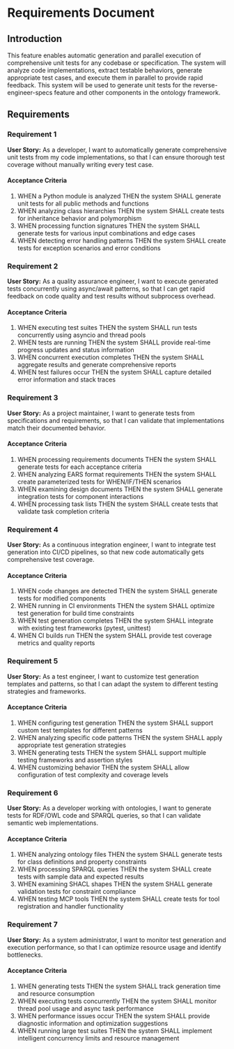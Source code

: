 # Requirements Document

## Introduction

This feature enables automatic generation and parallel execution of comprehensive unit tests for any codebase or specification. The system will analyze code implementations, extract testable behaviors, generate appropriate test cases, and execute them in parallel to provide rapid feedback. This system will be used to generate unit tests for the reverse-engineer-specs feature and other components in the ontology framework.

## Requirements

### Requirement 1

**User Story:** As a developer, I want to automatically generate comprehensive unit tests from my code implementations, so that I can ensure thorough test coverage without manually writing every test case.

#### Acceptance Criteria

1. WHEN a Python module is analyzed THEN the system SHALL generate unit tests for all public methods and functions
2. WHEN analyzing class hierarchies THEN the system SHALL create tests for inheritance behavior and polymorphism
3. WHEN processing function signatures THEN the system SHALL generate tests for various input combinations and edge cases
4. WHEN detecting error handling patterns THEN the system SHALL create tests for exception scenarios and error conditions

### Requirement 2

**User Story:** As a quality assurance engineer, I want to execute generated tests concurrently using async/await patterns, so that I can get rapid feedback on code quality and test results without subprocess overhead.

#### Acceptance Criteria

1. WHEN executing test suites THEN the system SHALL run tests concurrently using asyncio and thread pools
2. WHEN tests are running THEN the system SHALL provide real-time progress updates and status information
3. WHEN concurrent execution completes THEN the system SHALL aggregate results and generate comprehensive reports
4. WHEN test failures occur THEN the system SHALL capture detailed error information and stack traces

### Requirement 3

**User Story:** As a project maintainer, I want to generate tests from specifications and requirements, so that I can validate that implementations match their documented behavior.

#### Acceptance Criteria

1. WHEN processing requirements documents THEN the system SHALL generate tests for each acceptance criteria
2. WHEN analyzing EARS format requirements THEN the system SHALL create parameterized tests for WHEN/IF/THEN scenarios
3. WHEN examining design documents THEN the system SHALL generate integration tests for component interactions
4. WHEN processing task lists THEN the system SHALL create tests that validate task completion criteria

### Requirement 4

**User Story:** As a continuous integration engineer, I want to integrate test generation into CI/CD pipelines, so that new code automatically gets comprehensive test coverage.

#### Acceptance Criteria

1. WHEN code changes are detected THEN the system SHALL generate tests for modified components
2. WHEN running in CI environments THEN the system SHALL optimize test generation for build time constraints
3. WHEN test generation completes THEN the system SHALL integrate with existing test frameworks (pytest, unittest)
4. WHEN CI builds run THEN the system SHALL provide test coverage metrics and quality reports

### Requirement 5

**User Story:** As a test engineer, I want to customize test generation templates and patterns, so that I can adapt the system to different testing strategies and frameworks.

#### Acceptance Criteria

1. WHEN configuring test generation THEN the system SHALL support custom test templates for different patterns
2. WHEN analyzing specific code patterns THEN the system SHALL apply appropriate test generation strategies
3. WHEN generating tests THEN the system SHALL support multiple testing frameworks and assertion styles
4. WHEN customizing behavior THEN the system SHALL allow configuration of test complexity and coverage levels

### Requirement 6

**User Story:** As a developer working with ontologies, I want to generate tests for RDF/OWL code and SPARQL queries, so that I can validate semantic web implementations.

#### Acceptance Criteria

1. WHEN analyzing ontology files THEN the system SHALL generate tests for class definitions and property constraints
2. WHEN processing SPARQL queries THEN the system SHALL create tests with sample data and expected results
3. WHEN examining SHACL shapes THEN the system SHALL generate validation tests for constraint compliance
4. WHEN testing MCP tools THEN the system SHALL create tests for tool registration and handler functionality

### Requirement 7

**User Story:** As a system administrator, I want to monitor test generation and execution performance, so that I can optimize resource usage and identify bottlenecks.

#### Acceptance Criteria

1. WHEN generating tests THEN the system SHALL track generation time and resource consumption
2. WHEN executing tests concurrently THEN the system SHALL monitor thread pool usage and async task performance
3. WHEN performance issues occur THEN the system SHALL provide diagnostic information and optimization suggestions
4. WHEN running large test suites THEN the system SHALL implement intelligent concurrency limits and resource management